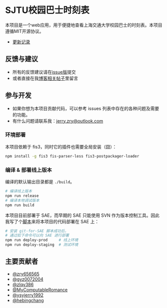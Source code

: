 SJTU校园巴士时刻表
========

本项目是一个web应用，用于便捷地查看上海交通大学校园巴士的时刻表。本项目遵循MIT开源协议。

- [更新记录](./changelog.md)

## 反馈与建议
- 所有的反馈建议请在[issue版](https://github.com/zry656565/SJTU-Bus/issues)提交
- 或者直接在我[博客相关帖子](http://jerryzou.com/posts/sjtuBusFeedback/)里留言

## 参与开发
- 如果你想为本项目贡献代码，可以参考 issues 列表中存在的各种问题及需要的功能。
- 有什么问题请联系我：jerry.zry@outlook.com

### 环境部署

本项目依赖于 fis3，同时它的插件也需要全局安装（囧）：

```bash
npm install -g fis3 fis-parser-less fis3-postpackager-loader
```

### 编译 & 部署线上版本

编译的默认输出目录都是 `./build`。

```bash
# 编译线上版本
npm run release
# 编译本地调试版本
npm run build
```

本项目目前部署于 SAE，而早期的 SAE 只能使用 SVN 作为版本控制工具。因此我写了个[脚本](https://github.com/zry656565/git-for-SAE)来将本项目的代码部署在 SAE 上：

```bash
# 安装 git-for-SAE 脚本成功后，
# 通过如下命令可以向 SAE 进行部署
npm run deploy-prod     # 线上环境
npm run deploy-staging  # 测试环境
```

## 主要贡献者

- [@zry656565](https://github.com/zry656565)
- [@gyz0072004](https://github.com/gyz0072004)
- [@zlqy386](https://github.com/zlqy386)
- [@MyComputableRomance](https://github.com/MyComputableRomance)
- [@ysyjerry1992](https://github.com/ysyjerry1992)
- [@hebingchang](https://github.com/hebingchang)
